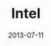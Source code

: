 ---
date: 2013-07-11
title: Intel
categories: diamond
logo: intel-logo.gif
www: http://www.intel.com/
---